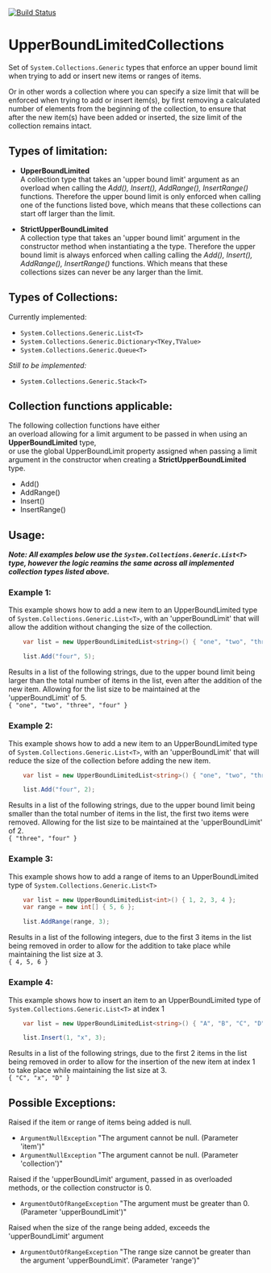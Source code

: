 [![Build Status](https://dev.azure.com/marcelrienks/UpperBoundLimitedCollections/_apis/build/status/marcelrienks.UpperBoundLimitedCollections?branchName=master)](https://dev.azure.com/marcelrienks/UpperBoundLimitedCollections/_build/latest?definitionId=14&branchName=master)
# UpperBoundLimitedCollections
Set of ```System.Collections.Generic``` types that enforce an upper bound limit when trying to add or insert new items or ranges of items.

Or in other words a collection where you can specify a size limit that will be enforced when trying to add or insert item(s), by first removing a calculated number of elements from the beginning of the collection, to ensure that after the new item(s) have been added or inserted, the size limit of the collection remains intact.
## Types of limitation:
* **UpperBoundLimited**  
A collection type that takes an 'upper bound limit' argument as an overload when calling the *Add(), Insert(), AddRange(), InsertRange()* functions. Therefore the upper bound limit is only enforced when calling one of the functions listed bove, which means that these collections can start off larger than the limit.

* **StrictUpperBoundLimited**  
A collection type that takes an 'upper bound limit' argument in the constructor method when instantiating a the type. Therefore the upper bound limit is always enforced when calling calling the *Add(), Insert(), AddRange(), InsertRange()* functions. Which means that these collections sizes can never be any larger than the limit.
## Types of Collections:
Currently implemented:
* `System.Collections.Generic.List<T>`
* `System.Collections.Generic.Dictionary<TKey,TValue>`
* `System.Collections.Generic.Queue<T>`

*Still to be implemented:*
* `System.Collections.Generic.Stack<T>`
## Collection functions applicable:
The following collection functions have either  
an overload allowing for a limit argument to be passed in when using an **UpperBoundLimited** type,  
or use the global UpperBoundLimit property assigned when passing a limit argument in the constructor when creating a **StrictUpperBoundLimited** type.
* Add()
* AddRange()
* Insert()
* InsertRange()
## Usage:
**_Note: All examples below use the ```System.Collections.Generic.List<T>``` type, however the logic reamins the same across all implemented collection types listed above._**
### Example 1:
This example shows how to add a new item to an UpperBoundLimited type of ```System.Collections.Generic.List<T>```, with an 'upperBoundLimit' that will allow the addition without changing the size of the collection.  
```csharp
    var list = new UpperBoundLimitedList<string>() { "one", "two", "three" };

    list.Add("four", 5);
```
Results in a list of the following strings, due to the upper bound limit being larger than the total number of items in the list, even after the addition of the new item. Allowing for the list size to be maintained at the 'upperBoundLimit' of 5.  
`{ "one", "two", "three", "four" }`
### Example 2:
This example shows how to add a new item to an UpperBoundLimited type of ```System.Collections.Generic.List<T>```, with an 'upperBoundLimit' that will reduce the size of the collection before adding the new item.  
```csharp
    var list = new UpperBoundLimitedList<string>() { "one", "two", "three" };

    list.Add("four", 2);
```
Results in a list of the following strings, due to the upper bound limit being smaller than the total number of items in the list, the first two items were removed. Allowing for the list size to be maintained at the 'upperBoundLimit' of 2.  
`{ "three", "four" }`
### Example 3:
This example shows how to add a range of items to an UpperBoundLimited type of ```System.Collections.Generic.List<T>```  
```csharp
    var list = new UpperBoundLimitedList<int>() { 1, 2, 3, 4 };
    var range = new int[] { 5, 6 };

    list.AddRange(range, 3);
```
Results in a list of the following integers, due to the first 3 items in the list being removed in order to allow for the addition to take place while maintaining the list size at 3.  
`{ 4, 5, 6 }`
### Example 4:
This example shows how to insert an item to an UpperBoundLimited type of ```System.Collections.Generic.List<T>``` at index 1  
```csharp
    var list = new UpperBoundLimitedList<string>() { "A", "B", "C", "D" };

    list.Insert(1, "x", 3);
```
Results in a list of the following strings, due to the first 2 items in the list being removed in order to allow for the insertion of the new item at index 1 to take place while maintaining the list size at 3.  
`{ "C", "x", "D" }`
## Possible Exceptions:
Raised if the item or range of items being added is null.
* `ArgumentNullException` "The argument cannot be null. (Parameter 'item')"
* `ArgumentNullException` "The argument cannot be null. (Parameter 'collection')"

Raised if the 'upperBoundLimit' argument, passed in as overloaded methods, or the collection constructor is 0.
* `ArgumentOutOfRangeException` "The argument must be greater than 0. (Parameter 'upperBoundLimit')"

Raised when the size of the range being added, exceeds the 'upperBoundLimit' argument
* `ArgumentOutOfRangeException` "The range size cannot be greater than the argument 'upperBoundLimit'. (Parameter 'range')"
